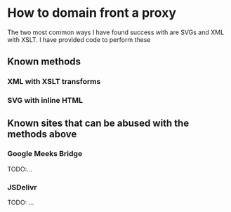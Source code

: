 # How to domain front a proxy

The two most common ways I have found success with are SVGs and XML with XSLT. I have provided code to perform these

## Known methods

### XML with XSLT transforms

### SVG with inline HTML

## Known sites that can be abused with the methods above

### Google Meeks Bridge

TODO:...

### JSDelivr

TODO: ...
